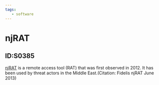 ```yaml
---
tags:
   - software
---
```

# njRAT
## ID:S0385
[njRAT](/mitre/software/S0385) is a remote access tool (RAT) that was first observed in 2012. It has been used by threat actors in the Middle East.(Citation: Fidelis njRAT June 2013)
